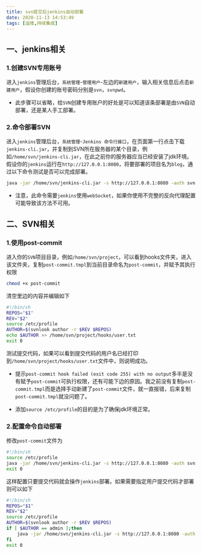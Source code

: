 ```yaml
---
title: svn提交后jenkins自动部署
date: 2020-11-13 14:53:49
tags: [运维,持续集成]
---
```


## 一、jenkins相关

### 1.创建SVN专用账号

进入`jenkins`管理后台，`系统管理`-`管理用户`-左边的`新建用户`，输入相关信息后点击`新建用户`，假设你创建的账号密码分别是`svn`，`svnpwd`。

<!--more-->

* 此步骤可以省略，给`SVN`创建专用账户的好处是可以知道该条部署是由`SVN`自动部署，还是某人手工部署。

### 2.命令部署SVN

进入`jenkins`管理后台，`系统管理`-`Jenkins 命令行接口`，在页面第一行点击下载`jenkins-cli.jar`，并复制到SVN所在服务器的某个目录，例如`/home/svn/jenkins-cli.jar`，在此之前你的服务器应当已经安装了jdk环境。假设你的`jenkins`运行在`http://127.0.0.1:8080`，将要部署的项目名为`blog`，通过以下命令测试是否可以完成部署。

```bash
java -jar /home/svn/jenkins-cli.jar -s http://127.0.0.1:8080 -auth svn:svnpwd build blog
```

* 注意，此命令需要`jenkins`使用`webSocket`，如果你使用不完整的反向代理配置可能导致该方法不可用。

## 二、SVN相关

### 1.使用post-commit

进入你的`SVN`项目目录，例如`/home/svn/project`，可以看到hooks文件夹，进入该文件夹，复制`post-commit.tmpl`到当前目录命名为`post-commit`，并赋予其执行权限

```bash
chmod +x post-commit
```

清空里边的内容并编辑如下

```bash
#!/bin/sh
REPOS="$1"
REV="$2"
source /etc/profile
AUTHOR=$(svnlook author -r $REV $REPOS)
echo $AUTHOR >> /home/svn/project/hooks/user.txt
exit 0
```

测试提交代码，如果可以看到提交代码的用户名已经打印到`/home/svn/project/hooks/user.txt`文件中，则说明成功。

* 提示`post-commit hook failed (exit code 255) with no output`多半是没有赋予`post-commit`可执行权限，还有可能下边的原因。我之前没有复制`post-commit.tmpl`而是选择手动新建了`post-commit`文件，就一直报错，后来复制`post-commit.tmpl`就没问题了。

* 添加`source /etc/profile`的目的是为了确保jdk环境正常。

### 2.配置命令自动部署

修改`post-commit`文件为

```bash
#!/bin/sh
source /etc/profile
java -jar /home/svn/jenkins-cli.jar -s http://127.0.0.1:8080 -auth svn:svnpwd build blog
exit 0
```

这样配置只要提交代码就会操作`jenkins`部署。如果需要指定用户提交代码才部署则可以如下

```bash
#!/bin/sh
REPOS="$1"
REV="$2"
source /etc/profile
AUTHOR=$(svnlook author -r $REV $REPOS)
if [ $AUTHOR == admin ];then
    java -jar /home/svn/jenkins-cli.jar -s http://127.0.0.1:8080 -auth svn:svnpwd build blog
fi
exit 0
```

